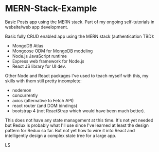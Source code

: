 # MERN-Stack-Example
Basic Posts app using the MERN stack. Part of my ongoing self-tutorials in website/web app development.

Basic fully CRUD enabled app using the MERN stack (authentication TBD):
- MongoDB Atlas
- Mongoose ODM for MongoDB modeling
- Node.js JavaScript runtime
- Express web framework for Node.js
- React JS library for UI dev.

Other Node and React packages I've used to teach myself with this, my skills with them still pretty incomplete:
- nodemon 
- concurrently
- axios (alternative to Fetch API)
- react router (and DOM bindings)
- bootstrap 4 (not ReactStrap which would have been much better).

This does not have any state management at this time. It's not yet needed but Redux is probably what I'll use since I've learned at least the design pattern for Redux so far. But not yet how to wire it into React and intelligently design a complex state tree for a large app.

LS

